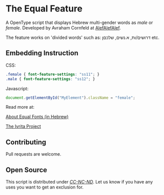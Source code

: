 # The Equal Feature

A OpenType script that displays Hebrew multi-gender words as *male* or *female*. Developed by Avraham Cornfeld at [AlefAlefAlef](https://alefalefalef.co.il).

The feature works on 'divided words' such as: דרושים/ות, א.נשים, שלכםן etc.

## Embedding Instruction

CSS:
```CSS
.female { font-feature-settings: "ss11"; }
.male { font-feature-settings: "ss12"; }
```

Javascript:
```JavaScript
document.getElementById("MyElement").className = "female";
```


Read more at:

[About Equal Fonts (in Hebrew)](https://alefalefalef.co.il/about-equal-fonts/)

[The Ivrita Project](https://github.com/AlefAlefAlef/ivrita)

## Contributing

Pull requests are welcome.

## Open Source

This script is distributed under [*CC-NC-ND*](https://creativecommons.org/licenses/by-nc-nd/3.0/). Let us know if you have any uses you want to get an exclusion for.
